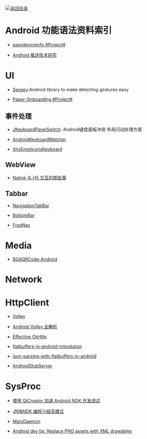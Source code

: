 [![返回目录](https://user-images.githubusercontent.com/5803001/38079637-ff0abcf0-3371-11e8-9b76-ad651620afc7.jpg)](https://github.com/wxyyxc1992/Awesome-Lists) 
 
 
# Android 功能语法资料索引

* [easydeviceinfo #Project#](https://github.com/nisrulz/easydeviceinfo)

- [Android 推送技术研究](http://www.jianshu.com/p/584707554ed7)

# UI

* [Sensey](https://github.com/nisrulz/sensey):Android library to make detecting gestures easy

* [Paper-Onboarding #Project#](https://github.com/Ramotion/paper-onboarding)

## 事件处理

- [JKeyboardPanelSwitch](https://github.com/Jacksgong/JKeyboardPanelSwitch/blob/master/README.md): Android键盘面板冲突 布局闪动处理方案

- [AndroidKeyboardWatcher](https://github.com/AzimoLabs/AndroidKeyboardWatcher)

- [XhsEmoticonsKeyboard](https://github.com/w446108264/XhsEmoticonsKeyboard)

## WebView

* [Native 与 H5 交互的那些事 ](http://zhengxiaoyong.me/2016/04/20/Native%E4%B8%8EH5%E4%BA%A4%E4%BA%92%E7%9A%84%E9%82%A3%E4%BA%9B%E4%BA%8B/)

## Tabbar

- [NavigationTabBar](https://github.com/DevLight-Mobile-Agency/NavigationTabBar) 

- [BottomBar](https://github.com/roughike/BottomBar)

- [FragNav](https://github.com/ncapdevi/FragNav/)

# Media

* [BGAQRCode-Android](https://github.com/bingoogolapple/BGAQRCode-Android)

# Network

# HttpClient

* [Volley](https://github.com/mcxiaoke/android-volley)

- [Android Volley 全解析](www.kwstu.com/ArticleView/kwstu_20144118313429)

* [Effective OkHttp](http://omgitsmgp.com/2015/12/02/effective-okhttp/)

* [flatbuffers-in-android-introdution](http://frogermcs.github.io/flatbuffers-in-android-introdution/)

* [json-parsing-with-flatbuffers-in-android](http://frogermcs.github.io/json-parsing-with-flatbuffers-in-android/)

- [AndroidStubServer](https://github.com/byoutline/AndroidStubServer)

# SysProc

* [使用 QtCreator 加速 Android NDK 开发调试](https://segmentfault.com/a/1190000004946441)

* [JNI&NDK 编程小结及建议](http://www.tuicool.com/articles/rQbMru2)

- [MarsDaemon](https://github.com/Marswin/MarsDaemon)

- [Android dev tip: Replace PNG assets with XML drawables](http://jebware.com/blog/?p=304)
